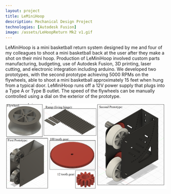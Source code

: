 ```yaml
---
layout: project
title: LeMiniHoop
description: Mechanical Design Project
technologies: [Autodesk Fusion]
image: /assets/LeHoopReturn Mk2 v1.gif
---
```


LeMiniHoop is a mini basketball return system designed by me and four of my colleagues to shoot a mini basketball back at the user after they make a shot on their mini hoop. Production of LeMiniHoop involved custom parts manufacturing, budgeting, use of Autodesk Fusion, 3D printing, laser cutting, and electronic integration including arduino. We developed two prototypes, with the second prototype achieving 5000 RPMs on the flywheels, able to shoot a mini basketball approximately 15 feet when hung from a typical door. LeMiniHoop runs off a 12V power supply that plugs into a Type A or Type B outlet.  The speed of the flywheels can be manually controlled using a dial on the exterior of the prototype.

<img src="/assets/images/LMH-asset-1.png" alt="LMH CAD">
